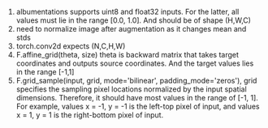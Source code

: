 1. albumentations supports uint8 and float32 inputs. For the latter, all values must lie in the range [0.0, 1.0]. And should be of shape (H,W,C)
2. need to normalize image after augmentation as it changes mean and stds
3. torch.conv2d expects (N,C,H,W)
4. F.affine_grid(theta, size) theta is backward matrix that takes target coordinates and outputs source coordinates. And the target values lies in the range [-1,1]
5. F.grid_sample(input, grid, mode='bilinear', padding_mode='zeros'), grid specifies the sampling pixel locations normalized by the input spatial dimensions. Therefore, it should have most values in the range of [-1, 1]. For example, values x = -1, y = -1 is the left-top pixel of input, and values x = 1, y = 1 is the right-bottom pixel of input. 
